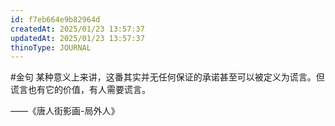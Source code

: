 ```yaml
---
id: f7eb664e9b82964d
createdAt: 2025/01/23 13:57:37
updatedAt: 2025/01/23 13:57:37
thinoType: JOURNAL
---
```

#金句 某种意义上来讲，这番其实并无任何保证的承诺甚至可以被定义为谎言。但谎言也有它的价值，有人需要谎言。

——《唐人街影画-局外人》